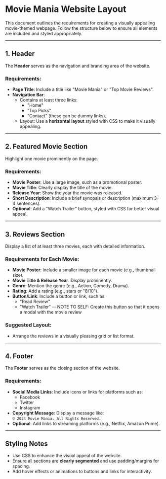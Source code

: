# Movie Mania Website Layout

This document outlines the requirements for creating a visually appealing movie-themed webpage. Follow the structure below to ensure all elements are included and styled appropriately.

---

## 1. Header

The **Header** serves as the navigation and branding area of the website.

### Requirements:

- **Page Title**: Include a title like "Movie Mania" or "Top Movie Reviews".
- **Navigation Bar**:
  - Contains at least three links:
    - "Home"
    - "Top Picks"
    - "Contact" (these can be dummy links).
  - Layout: Use a **horizontal layout** styled with CSS to make it visually appealing.

---

## 2. Featured Movie Section

Highlight one movie prominently on the page.

### Requirements:

- **Movie Poster**: Use a large image, such as a promotional poster.
- **Movie Title**: Clearly display the title of the movie.
- **Release Year**: Show the year the movie was released.
- **Short Description**: Include a brief synopsis or description (maximum 3–4 sentences).
- **Optional**: Add a "Watch Trailer" button, styled with CSS for better visual appeal.

---

## 3. Reviews Section

Display a list of at least three movies, each with detailed information.

### Requirements for Each Movie:

- **Movie Poster**: Include a smaller image for each movie (e.g., thumbnail size).
- **Movie Title & Release Year**: Display prominently.
- **Genre**: Mention the genre (e.g., Action, Comedy, Drama).
- **Rating**: Add a rating (e.g., stars or "8/10").
- **Button/Link**: Include a button or link, such as:
  - "Read Review"
  - "Watch Trailer" -- NOTE TO SELF: Create this button so that it opens a modal with the movie review

### Suggested Layout:

- Arrange the reviews in a visually pleasing grid or list format.

---

## 4. Footer

The **Footer** serves as the closing section of the website.

### Requirements:

- **Social Media Links**: Include icons or links for platforms such as:
  - Facebook
  - Twitter
  - Instagram
- **Copyright Message**: Display a message like:  
  `© 2024 Movie Mania. All Rights Reserved.`
- **Optional**: Add links to streaming platforms (e.g., Netflix, Amazon Prime).

---

## Styling Notes

- Use CSS to enhance the visual appeal of the website.
- Ensure all sections are **clearly segmented** and use padding/margins for spacing.
- Add hover effects or animations to buttons and links for interactivity.
